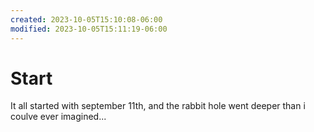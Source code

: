 ```yaml
---
created: 2023-10-05T15:10:08-06:00
modified: 2023-10-05T15:11:19-06:00
---
```


# Start

It all started with september 11th, and the rabbit hole went deeper than i coulve ever imagined...
